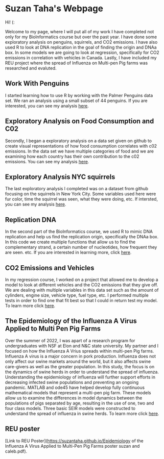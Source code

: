 # Suzan Taha's Webpage

Hi! (:

Welcome to my page, where I will put all of my work I have completed not only for my BioInformatics course but over the past year. I have done some exploratory analysis on penguins, squirrels, and CO2 emissions. I have also used R to look at DNA replication in the goal of finding the origin and DNAa box. In some models we are going to look at regression, specifically for CO2 emissions in correlation with vehicles in Canada. Lastly, I have included my REU project where the spread of Influenza on Multi-pen Pig farms was researched and evaluted. 

## Work With Penguins
I started learning how to use R by working with the Palmer Penguins data set. We ran an analysis using a small subset of 44 penguins. If you are interested, you can see my analysis [here](https://suzantaha.github.io/BioStatisticsAnalysis/PalmerPenguins_Initial.html).

## Exploratory Analysis on Food Consumption and C02
Secondly, I began a exploratory analysis on a data set given on github to create visual representations of how food consumption correlates with c02 emissions. In the data set we have multiple categories of food and we are examining how each country has their own contribution to the c02 emissions. You can see my analysis [here](https://suzantaha.github.io/BioStatisticsAnalysis/FoodConsumptionCO2.html).

## Exploratory Analysis NYC squirrels 
The last exploratory analysis I completed was on a dataset from github focusing on the squirrels in New York City. Some variables used here were fur color, time the squirrel was seen, what they were doing, etc. If intersted, you can see my analysis [here](https://suzantaha.github.io/NYCsquirrels.html).

## Replication DNA
In the second part of the BioInformatics course, we used R to mimic DNA replication and help us find the replication origin, specifically the DNAa box. In this code we create multiple functions that allow us to find the complementary strand, a certain number of nucleotides, how frequent they are seen. etc. If you are interested in learning more, click [here](https://suzantaha.github.io/Replication_Suzan_Taha.html).

## CO2 Emissions and Vehicles 
In my regression course, I worked on a project that allowed me to develop a model to look at different vehicles and the CO2 emissions that they give off. We are dealing with multiple variables in this data set such as the amount of cylinders, engine size, vehicle type, fuel type, etc. I performed multiple tests in order to find one that fit best so that I could in return test my model. To learn more click [here](https://suzantaha.github.io/projectCO2.html).



## The Epidemiology of the Influenza A Virus Applied to Multi Pen Pig Farms
Over the summer of 2022, I was apart of a research program for undergraduates with NSF at Elon and N&C state university. My partner and I focused on how the Influenza A Vrius spreads within multi-pen Pig farms. Influenza A virus is a major concern in pork production. Influenza does not only affect our swine markets around the world, but it also affects swine care-givers as well as the greater population. In this study, the focus is on the dynamics of swine herds in order to understand the spread of influenza. Understanding the epidemiology of influenza will further support efforts in decreasing infected swine populations and preventing an ongoing pandemic. MATLAB and ode45 have helped develop fully continuous mathematical models that represent a multi-pen pig farm. These models allow us to examine the differences in model dynamics between the populations of pigs separated by age, resulting in the use of one, two and four class models. Three basic SEIR models were constructed to understand the spread of influenza in swine herds. To learn more click [here](https://suzantaha.github.io/REUPAPER.pdf).

## REU poster
[Link to REU Poster](https://suzantaha.github.io/Epidemiology of the Influenza A Virus Applied to Multi-Pen Pig Farms poster suzan and caleb.pdf). 


